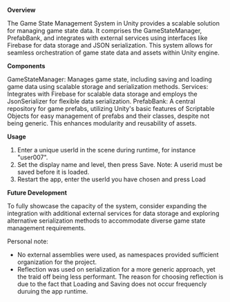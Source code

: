**Overview**

The Game State Management System in Unity provides a scalable solution for managing game state data. It comprises the GameStateManager, PrefabBank, and integrates with external services using interfaces like Firebase for data storage and JSON serialization. This system allows for seamless orchestration of game state data and assets within Unity engine.

**Components**

GameStateManager: Manages game state, including saving and loading game data using scalable storage and serialization methods.
Services: Integrates with Firebase for scalable data storage and employs the JsonSerializer for flexible data serialization.
PrefabBank: A central repository for game prefabs, utilizing Unity's basic features of Scriptable Objects for easy management of prefabs and their classes, despite not being generic. This enhances modularity and reusability of assets.

**Usage**

1. Enter a unique userId in the scene during runtime, for instance "user007".
2. Set the display name and level, then press Save.
Note: A userid must be saved before it is loaded.
3. Restart the app, enter the userId you have chosen and press Load

**Future Development**

To fully showcase the capacity of the system, consider expanding the integration with additional external services for data storage and exploring alternative serialization methods to accommodate diverse game state management requirements.

Personal note:
- No external assemblies were used, as namespaces provided sufficient organization for the project.
- Reflection was used on serialization for a more generic approach, yet the traid off being less performant.
The reason for choosing reflection is due to the fact that Loading and Saving does not occur frequencly duruing the app runtime.
